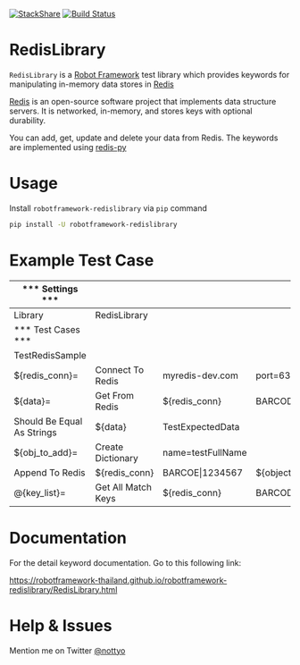 [![StackShare](https://img.shields.io/badge/tech-stack-0690fa.svg?style=flat)](https://stackshare.io/nottyo/robotframework-redislibrary)
[![Build Status](https://travis-ci.org/robotframework-thailand/robotframework-redislibrary.svg?branch=master)](https://travis-ci.org/robotframework-thailand/robotframework-redislibrary)
# RedisLibrary

`RedisLibrary` is a [Robot Framework](http://www.robotframework.org) test library which provides keywords for manipulating in-memory data stores in [Redis](https://redis.io/)

[Redis](https://redis.io/) is an open-source software project that implements data structure servers. It is networked, in-memory, and stores keys with optional durability.

You can add, get, update and delete your data from Redis. The keywords are implemented using [redis-py](https://github.com/andymccurdy/redis-py)

# Usage

Install `robotframework-redislibrary` via `pip` command

```bash
pip install -U robotframework-redislibrary
```

# Example Test Case
| *** Settings ***   |                     |                   |                 |                 |
| ------------------ | ------------------- | ----------------- | --------------- | --------------- |
| Library            |  RedisLibrary       |                   |                 |                 |
| *** Test Cases *** |                     |                   |                 |                 |
| TestRedisSample    |                     |                   |                 |                 |
| ${redis_conn}=     | Connect To Redis    | myredis-dev.com   | port=6379       |                 |
| ${data}=           | Get From Redis      | ${redis_conn}     | BARCODE\|1234567|                 |
| Should Be Equal As Strings | ${data}     | TestExpectedData  |                 |                 |
| ${obj_to_add}=     | Create Dictionary   | name=testFullName |                 |                 |
| Append To Redis    | ${redis_conn}       | BARCOE\|1234567   | ${object_to_add}|                 |
| @{key_list}=       | Get All Match Keys  | ${redis_conn}     | BARCODE*        | 1000            |

# Documentation
For the detail keyword documentation. Go to this following link:

https://robotframework-thailand.github.io/robotframework-redislibrary/RedisLibrary.html

# Help & Issues
Mention me on Twitter [@nottyo](https://twitter.com/nottyo)
